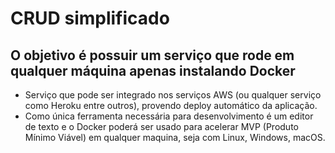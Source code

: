 # CRUD simplificado

## O objetivo é possuir um serviço que rode em qualquer máquina apenas instalando Docker

* Serviço que pode ser integrado nos serviços AWS (ou qualquer serviço como Heroku entre outros), provendo deploy automático da aplicação.
* Como única ferramenta necessária para desenvolvimento é um editor de texto e o Docker poderá ser usado para acelerar MVP (Produto Mínimo Viável) em qualquer maquina, seja com Linux, Windows, macOS.

<!-- Porque rodar seu código no Docker?? -->

<!-- Material de consulta:
python flask - https://www.youtube.com/watch?v=GsCCyN3fRoI -->

<!-- O poetry esta de acordo com a pep 517 e 518 -->